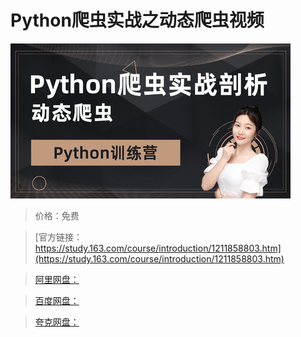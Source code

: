 # Python爬虫实战之动态爬虫视频

![img](../../../assets/study163/free/a43ccc7d21844ce79d0b7ea6f568ae03.jpg)

> 价格：免费

> [官方链接：https://study.163.com/course/introduction/1211858803.htm](https://study.163.com/course/introduction/1211858803.htm)

> [阿里网盘：]()

> [百度网盘：]()

> [夸克网盘：]()

